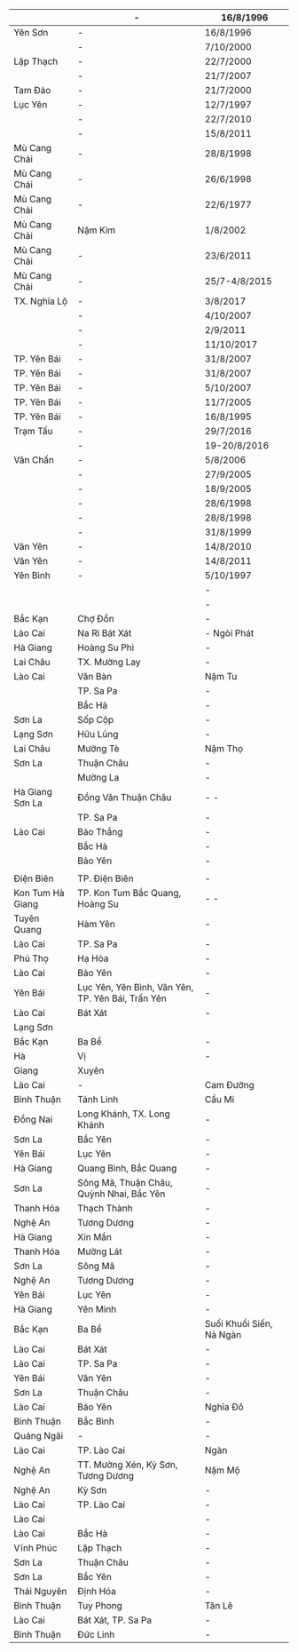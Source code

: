 |              | -       | 16/8/1996     |
|--------------|---------|---------------|
| Yên Sơn      | -       | 16/8/1996     |
|              | -       | 7/10/2000     |
| Lập Thạch    | -       | 22/7/2000     |
|              | -       | 21/7/2007     |
| Tam Đảo      | -       | 21/7/2000     |
| Lục Yên      | -       | 12/7/1997     |
|              | -       | 22/7/2010     |
|              | -       | 15/8/2011     |
| Mù Cang Chải | -       | 28/8/1998     |
| Mù Cang Chải | -       | 26/6/1998     |
| Mù Cang Chải | -       | 22/6/1977     |
| Mù Cang Chải | Nậm Kim | 1/8/2002      |
| Mù Cang Chải | -       | 23/6/2011     |
| Mù Cang Chải | -       | 25/7-4/8/2015 |
| TX. Nghĩa Lộ | -       | 3/8/2017      |
|              | -       | 4/10/2007     |
|              | -       | 2/9/2011      |
|              | -       | 11/10/2017    |
| TP. Yên Bái  | -       | 31/8/2007     |
| TP. Yên Bái  | -       | 31/8/2007     |
| TP. Yên Bái  | -       | 5/10/2007     |
| TP. Yên Bái  | -       | 11/7/2005     |
| TP. Yên Bái  | -       | 16/8/1995     |
| Trạm Tấu     | -       | 29/7/2016     |
|              | -       | 19-20/8/2016  |
| Văn Chấn     | -       | 5/8/2006      |
|              | -       | 27/9/2005     |
|              | -       | 18/9/2005     |
|              | -       | 28/6/1998     |
|              | -       | 28/8/1998     |
|              | -       | 31/8/1999     |
| Văn Yên      | -       | 14/8/2010     |
| Văn Yên      | -       | 14/8/2011     |
| Yên Bình     | -       | 5/10/1997     |
|                  |                                                   | -           | 24/8/2007             |
|                  |                                                   | -           | 11/7/2005             |
| Bắc Kạn          | Chợ Đồn                                           | -           | 13/04/2008            |
| Lào Cai          | Na Rì Bát Xát                                     | - Ngòi Phát | 13/04/2008 30/05/2008 |
| Hà Giang         | Hoàng Su Phì                                      | -           | 20/06/2008            |
| Lai Châu         | TX. Mường Lay                                     | -           | 30/06/2008            |
| Lào Cai          | Văn Bàn                                           | Nậm Tu      | 30/06-04/07/2008      |
|                  | TP. Sa Pa                                         | -           | 30/06-04/07/2008      |
|                  | Bắc Hà                                            | -           | 30/06-04/07/2008      |
| Sơn La           | Sốp Cộp                                           | -           | 07/07/2008            |
| Lạng Sơn         | Hữu Lũng                                          | -           | 11/7-16/7/2008        |
| Lai Châu         | Mường Tè                                          | Nậm Thọ     | 11/7-12/7/2008        |
| Sơn La           | Thuận Châu                                        | -           | 12/07/2008            |
|                  | Mường La                                          | -           | 13/07/2008            |
| Hà Giang Sơn La  | Đồng Văn Thuận Châu                               | - -         | 15/07/2008 17/07/2008 |
|                  | TP. Sa Pa                                         | -           | 23/07/2008            |
| Lào Cai          | Bảo Thắng                                         | -           | 24/07/2008            |
|                  | Bắc Hà                                            | -           | 25/07/2008            |
|                  | Bảo Yên                                           | -           | 04/08/2008            |
|                  |                                                   |             | 04/08/2008            |
| Điện Biên        | TP. Điện Biên                                     | -           |                       |
| Kon Tum Hà Giang | TP. Kon Tum Bắc Quang, Hoàng Su                   | - -         | 07/08/2008 8-9/7/2008 |
| Tuyên Quang      | Hàm Yên                                           | -           | 8-9/7/2008            |
| Lào Cai          | TP. Sa Pa                                         | -           | 08/08/2008            |
| Phú Thọ          | Hạ Hòa                                            | -           | 08/08/2008            |
| Lào Cai          | Bảo Yên                                           | -           | 8/8-9/8/2008          |
| Yên Bái          | Lục Yên, Yên Bình, Vân Yên, TP. Yên Bái, Trấn Yên | -           | 8/8-9/8/2008          |
| Lào Cai          | Bát Xát                                           | -           | 09/08/2008            |
| Lạng Sơn         |                                                   |             |                       |
| Bắc Kạn          | Ba Bể                                             | -           | 12/8-13/8/2008        |
| Hà               | Vị                                                | -           | 28/08/2008            |
| Giang            | Xuyên                                             |             |                       |
| Lào Cai     | -                                        | Cam Đường                | 31/08/2008       |
| Bình Thuận  | Tánh Linh                                | Cầu Mi                   | 8/9-9/9/2008     |
| Đồng Nai    | Long Khánh, TX. Long Khánh               | -                        | 09/09/2008       |
| Sơn La      | Bắc Yên                                  | -                        | 24/9-26/9/2008   |
| Yên Bái     | Lục Yên                                  | -                        | 22/10-23/10/2008 |
| Hà Giang    | Quang Bình, Bắc Quang                    | -                        | 23/10/2008       |
| Sơn La      | Sông Mã, Thuận Châu, Quỳnh Nhai, Bắc Yên | -                        | 26/3-17/4/2009   |
| Thanh Hóa   | Thạch Thành                              | -                        | 14/05/2009       |
| Nghệ An     | Tương Dương                              | -                        | 26/05/2009       |
| Hà Giang    | Xín Mần                                  | -                        | 26/04/2010       |
| Thanh Hóa   | Mường Lát                                | -                        | 24/04/2010       |
| Sơn La      | Sông Mã                                  | -                        | 23/05/2010       |
| Nghệ An     | Tương Dương                              | -                        | 20/06/2010       |
| Yên Bái     | Lục Yên                                  | -                        | 22/07/2010       |
| Hà Giang    | Yên Minh                                 | -                        | 24/07/2010       |
| Bắc Kạn     | Ba Bể                                    | Suối Khuổi Siến, Nà Ngàn | 31/07/2010       |
| Lào Cai     | Bát Xát                                  | -                        | 02/08/2010       |
| Lào Cai     | TP. Sa Pa                                | -                        | 04/08/2010       |
| Yên Bái     | Văn Yên                                  | -                        | 14/08/2010       |
| Sơn La      | Thuận Châu                               | -                        | 13/08/2010       |
| Lào Cai     | Bảo Yên                                  | Nghĩa Đô                 | 05/09/2010       |
| Bình Thuận  | Bắc Bình                                 | -                        | 23/10/2010       |
| Quảng Ngãi  | -                                        | -                        | 04/10/2010       |
| Lào Cai     | TP. Lào Cai                              | Ngàn                     | 12/05/2011       |
| Nghệ An     | TT. Mường Xén, Kỳ Sơn, Tương Dương       | Nậm Mộ                   | 24-25/06/2011    |
| Nghệ An     | Kỳ Sơn                                   | -                        | 24/08/2011       |
| Lào Cai     | TP. Lào Cai                              | -                        | 04/09/2011       |
| Lào Cai     |                                          | -                        | 08/09/2011       |
| Lào Cai     | Bắc Hà                                   | -                        | 31/12/2012       |
| Vĩnh Phúc   | Lập Thạch                                | -                        | 12/11/2015       |
| Sơn La      | Thuận Châu                               | -                        | 30/05/2016       |
| Sơn La      | Bắc Yên                                  | -                        | 29/05/2016       |
| Thái Nguyên | Định Hóa                                 | -                        | 01/07/2016       |
| Bình Thuận   | Tuy Phong          | Tân Lê   | 07/09/2016   |
| Lào Cai      | Bát Xát, TP. Sa Pa | -        | 05/08/2016   |
| Bình Thuận   | Đức Linh           | -        | 02/10/2017   |